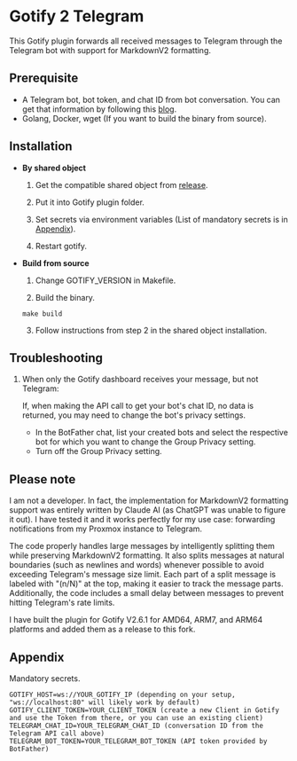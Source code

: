 # Gotify 2 Telegram
This Gotify plugin forwards all received messages to Telegram through the Telegram bot with support for MarkdownV2 formatting.

## Prerequisite
- A Telegram bot, bot token, and chat ID from bot conversation. You can get that information by following this [blog](https://medium.com/linux-shots/setup-telegram-bot-to-get-alert-notifications-90be7da4444).
- Golang, Docker, wget (If you want to build the binary from source).

## Installation
* **By shared object**

    1. Get the compatible shared object from [release](https://github.com/anhbh310/gotify2telegram/releases).

    2. Put it into Gotify plugin folder.

    3. Set secrets via environment variables (List of mandatory secrets is in [Appendix](#appendix)).

    4. Restart gotify.

* **Build from source**

    1. Change GOTIFY_VERSION in Makefile.

    2. Build the binary.

    ```
    make build
    ```

    3. Follow instructions from step 2 in the shared object installation.

## Troubleshooting
1. When only the Gotify dashboard receives your message, but not Telegram:

    If, when making the API call to get your bot's chat ID, no data is returned, you may need to change the bot's privacy settings.

    - In the BotFather chat, list your created bots and select the respective bot for which you want to change the Group Privacy setting.
    - Turn off the Group Privacy setting.

## Please note
I am not a developer. In fact, the implementation for MarkdownV2 formatting support was entirely written by Claude AI (as ChatGPT was unable to figure it out). I have tested it and it works perfectly for my use case: forwarding notifications from my Proxmox instance to Telegram.

The code properly handles large messages by intelligently splitting them while preserving MarkdownV2 formatting. It also splits messages at natural boundaries (such as newlines and words) whenever possible to avoid exceeding Telegram's message size limit. Each part of a split message is labeled with "(n/N)" at the top, making it easier to track the message parts. Additionally, the code includes a small delay between messages to prevent hitting Telegram's rate limits.

I have built the plugin for Gotify V2.6.1 for AMD64, ARM7, and ARM64 platforms and added them as a release to this fork.

## Appendix
Mandatory secrets.

```(shell)
GOTIFY_HOST=ws://YOUR_GOTIFY_IP (depending on your setup, "ws://localhost:80" will likely work by default)
GOTIFY_CLIENT_TOKEN=YOUR_CLIENT_TOKEN (create a new Client in Gotify and use the Token from there, or you can use an existing client)
TELEGRAM_CHAT_ID=YOUR_TELEGRAM_CHAT_ID (conversation ID from the Telegram API call above)
TELEGRAM_BOT_TOKEN=YOUR_TELEGRAM_BOT_TOKEN (API token provided by BotFather)
```

